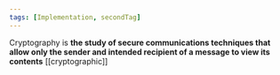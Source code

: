 ```yaml
---
tags: [Implementation, secondTag]
---
```

Cryptography is **the study of secure communications techniques that allow only the sender and intended recipient of a message to view its contents**
[[cryptographic]]